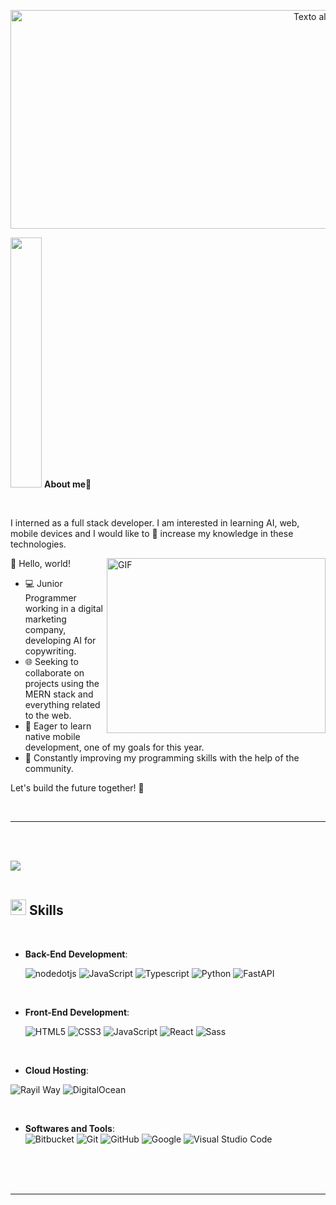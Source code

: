 

<p align="center">
  <img src="https://res.cloudinary.com/dqrwt5fo7/image/upload/v1703168252/tvcji1jpqgkqpzd0w2ea.png" alt="Texto alternativo" width="1000" height="350">


</p>




<img src = "https://media1.giphy.com/media/vzJGtYzvCs4mNf4zFa/200w.webp?cid=ecf05e4743k5ykl8qoj0d4vi8ohp9ni9v5bdxwquu9y81j3e&ep=v1_gifs_search&rid=200w.webp&ct=g" width = 50px height =400px> **About me🤖**

<br>




I interned as a full stack developer. I am interested in learning AI, web, mobile devices and I would like to 🤔 increase my knowledge in these technologies.

<img align="right" alt="GIF" src="https://media3.giphy.com/media/qgQUggAC3Pfv687qPC/giphy.gif" width="350" height="280" />
👋 Hello, world!


- 💻 Junior Programmer working in a digital marketing company, developing AI for copywriting.
- 🌐 Seeking to collaborate on projects using the MERN stack and everything related to the web.
- 📱 Eager to learn native mobile development, one of my goals for this year.
- 🚀 Constantly improving my programming skills with the help of the community.

Let's build the future together! 🌟


<br/>

---

<br><br>

<img src="https://user-images.githubusercontent.com/73097560/115834477-dbab4500-a447-11eb-908a-139a6edaec5c.gif"><br><br>

## <img src="https://media2.giphy.com/media/QssGEmpkyEOhBCb7e1/giphy.gif?cid=ecf05e47a0n3gi1bfqntqmob8g9aid1oyj2wr3ds3mg700bl&rid=giphy.gif" width ="25"><b> Skills</b>
<br>

<p align="center">

- **Back-End Development**:

   
   ![nodedotjs](https://img.shields.io/badge/NodeJS%20-%339933.svg?style=for-the-badge&logo=nodedotjs&logoColor=white)
   ![JavaScript](https://img.shields.io/badge/JavaScript%20-%23F7DF1E.svg?style=for-the-badge&logo=javascript&logoColor=black)
   ![Typescript](https://img.shields.io/badge/Typescript%20-%231572B6.svg?style=for-the-badge&logo=typescript&logoColor=black)
  ![Python](https://img.shields.io/badge/Python%20-%233776AB.svg?style=for-the-badge&logo=python&logoColor=white)
  ![FastAPI](https://img.shields.io/badge/FastAPI%20-%23007ACC.svg?style=for-the-badge&logo=fastapi&logoColor=black)



  


  

<br>
    
- **Front-End Development**:

   ![HTML5](https://img.shields.io/badge/HTML5%20-%23E34F26.svg?style=for-the-badge&logo=html5&logoColor=white)
   ![CSS3](https://img.shields.io/badge/CSS%20-%231572B6.svg?style=for-the-badge&logo=css3&logoColor=white)
   ![JavaScript](https://img.shields.io/badge/JavaScript%20-%23F7DF1E.svg?style=for-the-badge&logo=javascript&logoColor=black)
   ![React](https://img.shields.io/badge/-ReactJs-61DAFB?logo=react&logoColor=white&style=for-the-badge)
  ![Sass](https://img.shields.io/badge/Sass%20-%23CC6699.svg?style=for-the-badge&logo=sass&logoColor=white)

  

<br>

- **Cloud Hosting**:
  
![Rayil Way](https://img.shields.io/badge/railway-%230B0D0E.svg?style=for-the-badge&logo=railway&logoColor=white)
![DigitalOcean](https://img.shields.io/badge/DigitalOcean%20-%230167FF.svg?style=for-the-badge&logo=digitalocean&logoColor=white)


    
<br>

- **Softwares and Tools**:
  <br>
    ![Bitbucket](https://img.shields.io/badge/Bitbucket%20-%230047B3.svg?style=for-the-badge&logo=bitbucket&logoColor=white)
    ![Git](https://img.shields.io/badge/git-%23F05033.svg?style=for-the-badge&logo=git&logoColor=white)
    ![GitHub](https://img.shields.io/badge/github-%23121011.svg?style=for-the-badge&logo=github&logoColor=white)
    ![Google](https://img.shields.io/badge/google-%234285F4.svg?style=for-the-badge&logo=google&logoColor=white)
    ![Visual Studio Code](https://img.shields.io/badge/Visual%20Studio%20Code-0078d7.svg?style=for-the-badge&logo=visual-studio-code&logoColor=whiteWidth=30)

<br>





<br>
<br>

-----

<br>

